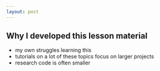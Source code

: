 ```yaml
---
layout: post
---
```


## Why I developed this lesson material

- my own struggles learning this
- tutorials on a lot of these topics focus on larger projects
- research code is often smaller
